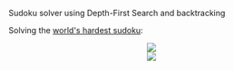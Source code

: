 Sudoku solver using Depth-First Search and backtracking

Solving the [world's hardest sudoku](https://sudoku2.com/play-the-hardest-sudoku-in-the-world/):

<p align="center">
	<img src="lvl_world_hardest.gif"/>
	<br>
	<img src="backtracks.png"/>
</p>

